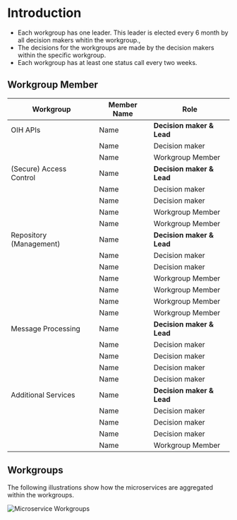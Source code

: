 # Introduction

- Each workgroup has one leader. This leader is elected every 6 month by all decision makers whitin the workgroup.,
- The decisions for the workgroups are made by the decision makers within the specific workgroup.
- Each workgroup has at least one status call every two weeks.

## Workgroup Member

| Workgroup  | Member Name | Role |
| ------------- | ------------- | ------------- |
| OIH APIs  | Name  | **Decision maker & Lead**  |
|  | Name  | Decision maker  |
|  | Name  | Workgroup Member  |
| (Secure) Access Control | Name  | **Decision maker & Lead**  |
|  | Name  | Decision maker  |
|  | Name  | Decision maker  |
|  | Name  | Workgroup Member |
|  | Name  | Workgroup Member  |
|  Repository (Management)| Name  | **Decision maker & Lead**  |
|  | Name  | Decision maker |
|  | Name | Decision maker  |
|  | Name  | Workgroup Member  |
|  | Name | Workgroup Member  |
|  | Name  | Workgroup Member  |
|  | Name  | Workgroup Member  |
| Message Processing | Name  | **Decision maker & Lead**  |
|  | Name  | Decision maker  |
|  | Name  | Decision maker  |
|  | Name  | Decision maker  |
|  | Name  | Decision maker  |
| Additional Services | Name  | **Decision maker & Lead**  |
|  | Name  | Decision maker  |
|  | Name  | Decision maker  |
|  | Name  | Decision maker  |
|  | Name  | Workgroup Member  |

## Workgroups

The following illustrations show how the microservices are aggregated within the workgroups.

![Microservice Workgroups](https://github.com/openintegrationhub/Microservices/blob/master/Images/OIH%20Workgroups.png)
